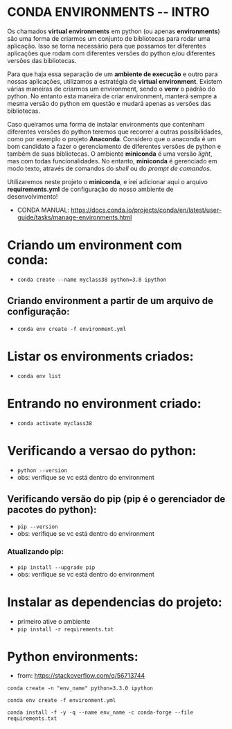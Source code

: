 # CONDA ENVIRONMENTS -- INTRO
Os chamados **virtual environments** em python (ou apenas **environments**) são uma forma de criarmos um conjunto de bibliotecas para rodar uma aplicação. Isso se torna necessário para que possamos ter diferentes aplicações que rodam com diferentes versões do python e/ou diferentes versões das bibliotecas.

Para que haja essa separação de um **ambiente de execução** e outro para nossas aplicações, utilizamos a estratégia de **virtual environment**. Existem várias maneiras de criarmos um environment, sendo o **venv** o padrão do python. No entanto esta maneira de criar environment, manterá sempre a mesma versão do python em questão e mudará apenas as versões das bibliotecas.

Caso queiramos uma forma de instalar environments que contenham diferentes versões do python teremos que recorrer a outras possibilidades, como por exemplo o projeto **Anaconda**. Considero que o anaconda é um bom candidato a fazer o gerenciamento de diferentes versões de python e também de suas bibliotecas. O ambiente **miniconda** é uma versão *light*, mas com todas funcionalidades. No entanto, **miniconda** é gerenciado em modo texto, através de comandos do *shell* ou do *prompt de comandos*.

Utilizaremos neste projeto o **miniconda**, e irei adicionar aqui o arquivo **requirements.yml** de configuração do nosso ambiente de desenvolvimento!

  - CONDA MANUAL:
  https://docs.conda.io/projects/conda/en/latest/user-guide/tasks/manage-environments.html


# Criando um environment com conda:
  - `conda create --name myclass38 python=3.8 ipython`

## Criando environment a partir de um arquivo de configuração:
  - `conda env create -f environment.yml`

# Listar os environments criados:
  - `conda env list`

# Entrando no environment criado:
  - `conda activate myclass38`

# Verificando a versao do python:
  - `python --version`
  - obs: verifique se vc está dentro do environment

## Verificando versão do pip (pip é o gerenciador de pacotes do python):
  - `pip --version`
  - obs: verifique se vc está dentro do environment

### Atualizando **pip**:
  - `pip install --upgrade pip`
  - obs: verifique se vc está dentro do environment

# Instalar as dependencias do projeto:
  - primeiro ative o ambiente
  - `pip install -r requirements.txt`


# Python environments:
  - from: https://stackoverflow.com/q/56713744

  `conda create -n "env_name" python=3.3.0 ipython`

  `conda env create -f environment.yml`

  `conda install -f -y -q --name env_name -c conda-forge --file requirements.txt`

